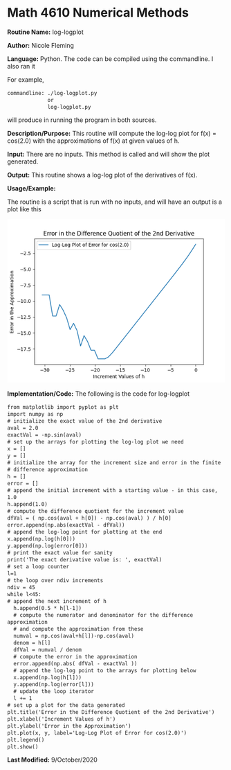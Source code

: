 # Math 4610 Numerical Methods

**Routine Name:**           log-logplot

**Author:** Nicole Fleming

**Language:** Python. The code can be compiled using the commandline. I also ran it 

For example,

    commandline: ./log-logplot.py
                 or
                 log-logplot.py

will produce in running the program in both sources. 

**Description/Purpose:** This routine will compute the  log-log plot for f(x) = cos(2.0) with the approximations of f(x) at given values of h.

**Input:** There are no inputs. This method is called and will show the plot generated.
 

**Output:** This routine shows a log-log plot of the derivatives of f(x). 

**Usage/Example:**

The routine is a script that is run with no inputs, and will have an output is a plot like this

![](plot-sin.PNG)

**Implementation/Code:** The following is the code for log-logplot

    from matplotlib import pyplot as plt
    import numpy as np
    # initialize the exact value of the 2nd derivative
    aval = 2.0
    exactVal = -np.sin(aval)
    # set up the arrays for plotting the log-log plot we need
    x = []  
    y = []
    # initialize the array for the increment size and error in the finite
    # difference approximation
    h = []
    error = []
    # append the initial increment with a starting value - in this case, 1.0
    h.append(1.0)
    # compute the difference quotient for the increment value
    dfVal = ( np.cos(aval + h[0]) - np.cos(aval) ) / h[0]
    error.append(np.abs(exactVal - dfVal))
    # append the log-log point for plotting at the end
    x.append(np.log(h[0]))
    y.append(np.log(error[0]))
    # print the exact value for sanity
    print('The exact derivative value is: ', exactVal)
    # set a loop counter
    l=1
    # the loop over ndiv increments
    ndiv = 45
    while l<45:
    # append the next increment of h
      h.append(0.5 * h[l-1])
      # compute the numerator and denominator for the difference approximation
      # and compute the approximation from these
      numval = np.cos(aval+h[l])-np.cos(aval)
      denom = h[l]
      dfVal = numval / denom
      # compute the error in the approximation
      error.append(np.abs( dfVal - exactVal ))
      # append the log-log point to the arrays for plotting below
      x.append(np.log(h[l]))
      y.append(np.log(error[l]))
      # update the loop iterator
      l += 1
    # set up a plot for the data generated
    plt.title('Error in the Difference Quotient of the 2nd Derivative')
    plt.xlabel('Increment Values of h')
    plt.ylabel('Error in the Approximation')
    plt.plot(x, y, label='Log-Log Plot of Error for cos(2.0)')
    plt.legend()
    plt.show()

**Last Modified:** 9/October/2020
